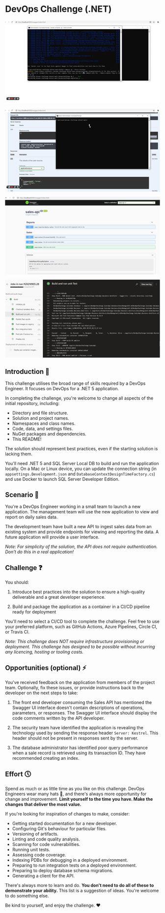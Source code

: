 # DevOps Challenge (.NET)
![](https://github.com/s-rajput/DevOpsContainers/blob/master/files/one.gif?raw=true)

![](https://github.com/s-rajput/DevOpsContainers/blob/master/files/two.gif?raw=true)
 
![](https://github.com/s-rajput/DevOpsContainers/blob/master/files/swagger.jpg)
  
![](https://github.com/s-rajput/DevOpsContainers/blob/master/files/azuredevops.jpg)

## Introduction :wave:

This challenge utilises the broad range of skills required by a DevOps Engineer. It focuses on DevOps for a .NET 5 application.

In completing the challenge, you're welcome to change all aspects of the initial repository, including:
* Directory and file structure.
* Solution and project names.
* Namespaces and class names.
* Code, data, and settings files.
* NuGet packages and dependencies.
* This README!

The solution should represent best practices, even if the starting solution is lacking them.

You'll need .NET 5 and SQL Server Local DB to build and run the application locally. On a Mac or Linux device, you can update the connection string (in `appsettings.Development.json` and `DatabaseContextDesignTimeFactory.cs`) and use Docker to launch SQL Server Developer Edition.

## Scenario :blue_book:

You're a DevOps Engineer working in a small team to launch a new application. The management team will use the new application to view and report on daily sales data.

The development team have built a new API to ingest sales data from an existing system and provide endpoints for viewing and reporting the data. A future application will provide a user interface.

*Note: For simplicity of the solution, the API does not require authentication. Don't do this in a real application!*

## Challenge :question:

You should:

1. Introduce best practices into the solution to ensure a high-quality deliverable and a great developer experience.

2. Build and package the application as a container in a CI/CD pipeline ready for deployment

You'll need to select a CI/CD tool to complete the challenge. Feel free to use your preferred platform, such as GitHub Actions, Azure Pipelines, Circle CI, or Travis CI.

*Note: This challenge does NOT require infrastructure provisioning or deployment. This challenge has designed to be possible without incurring any licencing, hosting or tooling costs.*

## Opportunities (optional) :zap:

You've received feedback on the application from members of the project team. Optionally, fix these issues, or provide instructions back to the developer on the next steps to take:

1. The front end developer consuming the Sales API has mentioned the Swagger UI interface doesn't contain descriptions of operations, parameters, or responses. The Swagger UI interface should display the code comments written by the API developer.

2. The security team have identified the application is revealing the technology used by sending the response header `Server: Kestrel`. This header should not be present in responses sent by the server.

3. The database administrator has identified poor query performance when a sale record is retrieved using its transaction ID. They have recommended creating an index.

## Effort :clock5:

Spend as much or as little time as you like on this challenge. DevOps Engineers wear many hats :crown:, and there's always more opportunity for change and improvement. **Limit yourself to the time you have. Make the changes that deliver the most value.**

If you're looking for inspiration of changes to make, consider:

* Getting started documentation for a new developer.
* Configuring Git's behaviour for particular files.
* Versioning of artifacts.
* Linting and code quality analysis.
* Scanning for code vulnerabilities.
* Running unit tests.
* Assessing code coverage.
* Indexing PDBs for debugging in a deployed environment.
* Preparing to run integration tests on a deployed environment.
* Preparing to deploy database schema migrations.
* Generating a client for the API.

There's always more to learn and do. **You don't need to do all of these to demonstrate your ability.** This list is a suggestion of ideas. You're welcome to do something else.

Be kind to yourself, and enjoy the challenge. :heart:
